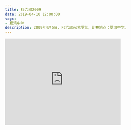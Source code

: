 ```yaml
---
title: F5六部2009
date: 2019-04-10 12:00:00
tags:
- 夏湾中学
description: 2009年4月5日，F5六部vs紫罗兰，比赛地点：夏湾中学。
---
```


<iframe width="378" height="283" src="http://player.youku.com/player.php/sid/XODI3MjczMjg=/v.swf" frameborder="0" allowfullscreen></iframe>
